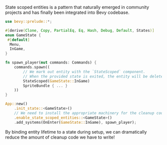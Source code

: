 State scoped entities is a pattern that naturally emerged in community projects and has finally been integrated into Bevy codebase.

```rust
use bevy::prelude::*;

#[derive(Clone, Copy, PartialEq, Eq, Hash, Debug, Default, States)]
enum GameState {
 #[default]
  Menu,
  InGame,
}

fn spawn_player(mut commands: Commands) {
    commands.spawn((
        // We mark out entity with the `StateScoped` component.
        // When the provided state is exited, the entity will be deleted recursively with all chilren.
        StateScoped(GameState::InGame)
        SpriteBundle { ... }
    ))
}

App::new()
    .init_state::<GameState>()
    // We need to install the appropriate machinery for the cleanup code to run, once for each state.
    .enable_state_scoped_entities::<GameState>()
    .add_systems(OnEnter(GameState::InGame), spawn_player);
```

By binding entity lifetime to a state during setup, we can dramatically reduce the amount of cleanup code we have to write!
